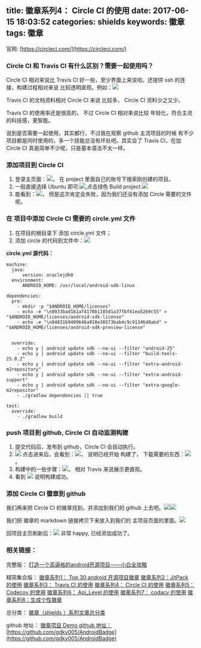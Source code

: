 title: 徽章系列4： Circle CI 的使用
date: 2017-06-15 18:03:52
categories: shields
keywords: 徽章
tags: 徽章
---


 官网: [https://circleci.com/](https://circleci.com/)

### Circle CI 和 Travis CI 有什么区别？需要一起使用吗？
Circle CI 相对来说比 Travis CI 好一些，至少界面上来说哈。还提供 ssh 的连接，构建过程相对来说 比较透明直观。例如：![](https://raw.githubusercontent.com/gdky005/AndroidBadge/master/pic/gbg-kaiyuan-md-85.png)

Travis CI 的文档资料相对 Circle CI 来说 比较多， Circle CI 资料少之又少。

Travis CI 的使用率还是很高的， 不过 Circle CI 相对来说比较 年轻化，符合主流的科技感，更智能。

说到是否需要一起使用，其实都行，不过我在观察 github 主流项目的时候 有不少项目都是同时使用的，多一个技能总没有坏处吧。其实会了 Travis CI，在加 Circle CI 真是简单不少呢，只是基本语法不太一样。

### 添加项目到 Circle CI
1. 登录主页面：![](https://raw.githubusercontent.com/gdky005/AndroidBadge/master/pic/gbg-kaiyuan-md-86.png)， 在 project 里面自己的账号下搜索刚创建的项目。
2. 一般直接选择 Ubuntu 即可:![](https://raw.githubusercontent.com/gdky005/AndroidBadge/master/pic/gbg-kaiyuan-md-87.png),点击绿色  Build project.![](https://raw.githubusercontent.com/gdky005/AndroidBadge/master/pic/gbg-kaiyuan-md-88.png)
3. 能看到：![](https://raw.githubusercontent.com/gdky005/AndroidBadge/master/pic/gbg-kaiyuan-md-89.png)， 但是这次肯定会失败，因为我们还没有添加 Circle 需要的文件呢。

### 在 项目中添加 Circle CI 需要的 circle.yml 文件

1. 在项目的根目录下 添加 circle.yml 文件；
2. 添加 circle 的代码到文件中：![](https://raw.githubusercontent.com/gdky005/AndroidBadge/master/pic/gbg-kaiyuan-md-90.png)

**circle.yml 源代码：**

	machine:
	  java:
	      version: oraclejdk8
	  environment:
	      ANDROID_HOME: /usr/local/android-sdk-linux
	
	dependencies:
	  pre:
	    - mkdir -p "$ANDROID_HOME/licenses"
	    - echo -e "\n8933bad161af4178b1185d1a37fbf41ea5269c55" > "$ANDROID_HOME/licenses/android-sdk-license"
	    - echo -e "\n84831b9409646a918e30573bab4c9c91346d8abd" > "$ANDROID_HOME/licenses/android-sdk-preview-license"
	
	
	  override:
	    - echo y | android update sdk --no-ui --filter "android-25"
	    - echo y | android update sdk --no-ui --filter "build-tools-25.0.2"
	    - echo y | android update sdk --no-ui --filter "extra-android-m2repository"
	    - echo y | android update sdk --no-ui --filter "extra-android-support"
	    - echo y | android update sdk --no-ui --filter "extra-google-m2repositor"
	    - ./gradlew dependencies || true
	
	test:
	  override:
	    - ./gradlew build

### push 项目到 github, Circle CI 自动监测构建

1. 提交代码后，发布到 github，Circle CI 会自动执行。
2. ![](https://raw.githubusercontent.com/gdky005/AndroidBadge/master/pic/gbg-kaiyuan-md-91.png) 点击进来后，会看到：![](https://raw.githubusercontent.com/gdky005/AndroidBadge/master/pic/gbg-kaiyuan-md-92.png)， 说明已经开始 构建了， 下载需要的东西：![](https://raw.githubusercontent.com/gdky005/AndroidBadge/master/pic/gbg-kaiyuan-md-93.png)。
3. 构建中的一些步骤：![](https://raw.githubusercontent.com/gdky005/AndroidBadge/master/pic/gbg-kaiyuan-md-94.png)， 相对 Travis 来说展示更直观。
4. 看到 ![](https://raw.githubusercontent.com/gdky005/AndroidBadge/master/pic/gbg-kaiyuan-md-95.png) 说明构建成功。

### 添加 Circle CI 徽章到 github
我们再来把 Circle CI 的徽章找到，并添加到我们的 github 上去吧。![](https://raw.githubusercontent.com/gdky005/AndroidBadge/master/pic/gbg-kaiyuan-md-96.png)![](https://raw.githubusercontent.com/gdky005/AndroidBadge/master/pic/gbg-kaiyuan-md-97.png)

我们把 徽章的 markdown 链接拷贝下来放入到我们的 主项目页面的里面。![](https://raw.githubusercontent.com/gdky005/AndroidBadge/master/pic/gbg-kaiyuan-md-98.png)

回项目主页刷新后：![](https://raw.githubusercontent.com/gdky005/AndroidBadge/master/pic/gbg-kaiyuan-md-99.png) 非常 happy, 已经添加成功了。


### 相关链接：

完整版：
[打造一个高逼格的android开源项目——小白全攻略](http://www.gdky005.com/2017/06/15/%E6%89%93%E9%80%A0%E4%B8%80%E4%B8%AA%E9%AB%98%E9%80%BC%E6%A0%BC%E7%9A%84android%E5%BC%80%E6%BA%90%E9%A1%B9%E7%9B%AE%E2%80%94%E2%80%94%E5%B0%8F%E7%99%BD%E5%85%A8%E6%94%BB%E7%95%A5/)

精简集合版：
[徽章系列1： Top 30 android 开源项目徽章](http://www.gdky005.com/2017/06/15/%E5%BE%BD%E7%AB%A0%E7%B3%BB%E5%88%971%EF%BC%9A-Top-30-android-%E5%BC%80%E6%BA%90%E9%A1%B9%E7%9B%AE%E5%BE%BD%E7%AB%A0/)
[徽章系列2：JitPack 的使用](http://www.gdky005.com/2017/06/15/%E5%BE%BD%E7%AB%A0%E7%B3%BB%E5%88%972%EF%BC%9AJitPack-%E7%9A%84%E4%BD%BF%E7%94%A8/)
[徽章系列3： Travis CI 的使用](http://www.gdky005.com/2017/06/15/%E5%BE%BD%E7%AB%A0%E7%B3%BB%E5%88%973%EF%BC%9A-Travis-CI-%E7%9A%84%E4%BD%BF%E7%94%A8/)
[徽章系列4： Circle CI 的使用](http://www.gdky005.com/2017/06/15/%E5%BE%BD%E7%AB%A0%E7%B3%BB%E5%88%974%EF%BC%9A-Circle-CI-%E7%9A%84%E4%BD%BF%E7%94%A8/)
[徽章系列5： Codecov 的使用](http://www.gdky005.com/2017/06/15/%E5%BE%BD%E7%AB%A0%E7%B3%BB%E5%88%975%EF%BC%9A-Codecov-%E7%9A%84%E4%BD%BF%E7%94%A8/)
[徽章系列6： Api\_Level 的使用](http://www.gdky005.com/2017/06/15/%E5%BE%BD%E7%AB%A0%E7%B3%BB%E5%88%976%EF%BC%9A-Api-Level-%E7%9A%84%E4%BD%BF%E7%94%A8/)
[徽章系列7： codacy 的使用](http://www.gdky005.com/2017/06/15/%E5%BE%BD%E7%AB%A0%E7%B3%BB%E5%88%977%EF%BC%9A-codacy-%E7%9A%84%E4%BD%BF%E7%94%A8/)
[徽章系列8：生成个性徽章](http://www.gdky005.com/2017/06/15/%E5%BE%BD%E7%AB%A0%E7%B3%BB%E5%88%978%EF%BC%9A%E7%94%9F%E6%88%90%E4%B8%AA%E6%80%A7%E5%BE%BD%E7%AB%A0/)

总分类：
[徽章（shields ）系列文章总分类](http://www.gdky005.com/categories/shields/)

github 地址：
[徽章项目 Demo github 地址：](https://github.com/gdky005/AndroidBadge)
 [https://github.com/gdky005/AndroidBadge](https://github.com/gdky005/AndroidBadge)


